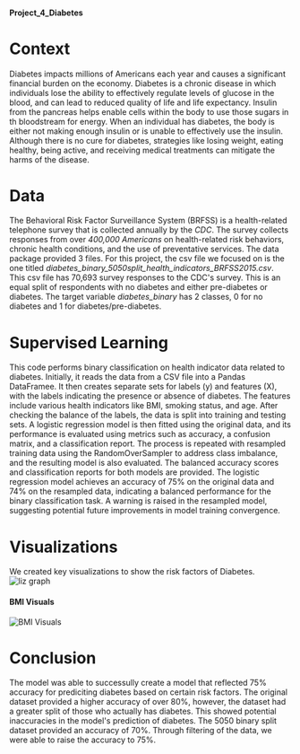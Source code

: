 #### Project_4_Diabetes

# Context
  Diabetes impacts millions of Americans each year and causes a significant financial burden on the economy. Diabetes is a chronic disease in which individuals lose the ability to effectively regulate levels of glucose in the blood, and can lead to reduced quality of life and life expectancy. Insulin from the pancreas helps enable cells within the body to use those sugars in th bloodstream for energy. When an individual has diabetes, the body is either not making enough insulin or is unable to effectively use the insulin.
Although there is no cure for diabetes, strategies like losing weight, eating healthy, being active, and receiving medical treatments can mitigate the harms of the disease. 

# Data 
The Behavioral Risk Factor Surveillance System (BRFSS) is a health-related telephone survey that is collected annually by the *CDC*. The survey collects responses from over *400,000 Americans* on health-related risk behaviors, chronic health conditions, and the use of preventative services. 
The data package provided 3 files. For this project, the csv file we focused on is the one titled *diabetes_binary_5050split_health_indicators_BRFSS2015.csv*. 
This csv file has 70,693 survey responses to the CDC's survey. This is an equal split of respondents with no diabetes and either pre-diabetes or diabetes. The target variable *diabetes_binary* has 2 classes, 0 for no diabetes and 1 for diabetes/pre-diabetes.


# Supervised Learning 
This code performs binary classification on health indicator data related to diabetes. Initially, it reads the data from a CSV file into a Pandas DataFramee. It then creates separate sets for labels (y) and features (X), with the labels indicating the presence or absence of diabetes. The features include various health indicators like BMI, smoking status, and age. After checking the balance of the labels, the data is split into training and testing sets. A logistic regression model is then fitted using the original data, and its performance is evaluated using metrics such as accuracy, a confusion matrix, and a classification report. The process is repeated with resampled training data using the RandomOverSampler to address class imbalance, and the resulting model is also evaluated. The balanced accuracy scores and classification reports for both models are provided. The logistic regression model achieves an accuracy of 75% on the original data and 74% on the resampled data, indicating a balanced performance for the binary classification task. A warning is raised in the resampled model, suggesting potential future improvements in model training convergence.

# Visualizations
We created key visualizations to show the risk factors  of Diabetes. 
![liz graph](https://github.com/Samp-nik/Project_4_Diabetes/assets/136443525/b886aa19-ebb4-4222-a9cc-c7061a382dc1)

#### BMI Visuals
![BMI Visuals](https://github.com/Samp-nik/Project_4_Diabetes/assets/136443525/842983e9-bed3-4871-a660-8bc9b5d4704e)

# Conclusion
  The model was able to successully create a model that reflected 75% accuracy for prediciting diabetes based on certain risk factors. The original dataset provided a higher accuracy of over 80%, however, the dataset had a greater split of those who actually has diabetes. This showed potential inaccuracies in the model's prediction of diabetes. The 5050 binary split dataset provided an accuracy of 70%. Through filtering of the data, we were able to raise the accuracy to 75%. 

